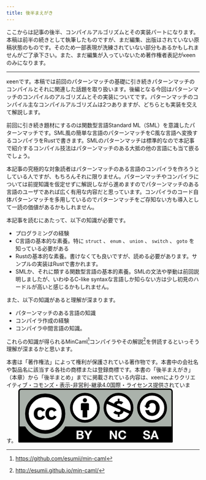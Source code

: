```yaml
---
title: 後半まえがき
---
```


ここからは記事の後半、コンパイルアルゴリズムとその実装パートになります。本稿は前半の続きとして執筆したものですが、まだ編集、出版はされていない原稿状態のものです。そのため一部表現が洗練されていない部分もあるかもしれませんがご了承下さい。また、まだ編集が入っていないため著作権者表記がκeenのみになります。

---

κeenです。本稿では前回のパターンマッチの基礎に引き続きパターンマッチのコンパイルとそれに関連した話題を取り扱います。後編となる今回はパターンマッチのコンパイルのアルゴリズムとその実装についてです。パターンマッチのコンパイル主なコンパイルアルゴリズムは2つありますが、どちらとも実装を交えて解説します。

前回に引き続き題材にするのは関数型言語Standard ML（SML）を意識したパターンマッチです。SML風の簡単な言語のパターンマッチをC風な言語へ変換するコンパイラをRustで書きます。SMLのパターンマッチは標準的なので本記事で紹介するコンパイル技法はパターンマッチのある大抵の他の言語にも当て嵌るでしょう。

本記事の究極的な対象読者はパターンマッチのある言語のコンパイラを作ろうとしている人ですが、もちろんそれに限りません。パターンマッチやコンパイラについては前提知識を仮定せずに解説しながら進めますのでパターンマッチのある言語のユーザであれば広く有用な内容だと思っています。コンパイラのコード自体パターンマッチを多用しているのでパターンマッチをご存知ない方も導入として一読の価値があるかもしれません。

本記事を読むにあたって、以下の知識が必要です。

* プログラミングの経験
* C言語の基本的な素養。特に `struct` 、 `enum` 、 `union` 、 `switch` 、 `goto` を知っている必要がある
* Rustの基本的な素養。書けなくても良いですが、読める必要があります。サンプルの実装はRustで書かれます。
* SMLか、それに類する関数型言語の基本的素養。SMLの文法や挙動は前回説明しましたが、いわゆるC-like syntaxな言語しか知らない方は少し初見のハードルが高いと感じるかもしれません。

また、以下の知識があると理解が深まります。

* パターンマッチのある言語の知識
* コンパイラ作成の経験
* コンパイラ中間言語の知識。


これらの知識が得られるMinCaml[^mincaml1]コンパイラやその解説[^mincaml2]を併読するといっそう理解が深まるかと思います。

[^mincaml1]: <https://github.com/esumii/min-caml>
[^mincaml2]: <http://esumii.github.io/min-caml/>

本書は「著作権法」によって権利が保護されている著作物です。本書中の会社名や製品名に該当する各社の商標または登録商標です。本書の「後半まえがき」（本章）から「後半まとめ」までに掲載されている内容は、κeenによりクリエイティブ・コモンズ・表示-非営利-継承4.0国際・ライセンス提供されています。
[![creativecommons by-nc-sa 4.0](/images/by-nc-sa.png)](https://creativecommons.org/licenses/by-nc-sa/4.0/deed.ja)



